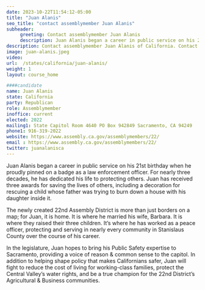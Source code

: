 ```yaml
---
date: 2023-10-22T11:54:12-05:00
title: "Juan Alanis"
seo_title: "contact assemblymember Juan Alanis"
subheader:
     greeting: Contact assemblymember Juan Alanis
     description: Juan Alanis began a career in public service on his 21st birthday when he proudly pinned on a badge as a law enforcement officer. For nearly three decades, he has dedicated his life to protecting others.
description: Contact assemblymember Juan Alanis of California. Contact information for Juan Alanis includes email address, phone number, and mailing address.
image: juan-alanis.jpeg
video:
url:  /states/california/juan-alanis/
weight: 1
layout: course_home

####candidate
name: Juan Alanis
state: California
party: Republican
role: Assemblymember
inoffice: current
elected: 2022
mailing1: State Capitol Room 4640 PO Box 942849 Sacramento, CA 94249
phone1: 916-319-2022
website: https://www.assembly.ca.gov/assemblymembers/22/
email : https://www.assembly.ca.gov/assemblymembers/22/
twitter: juanalanisca
---
```


Juan Alanis began a career in public service on his 21st birthday when he proudly pinned on a badge as a law enforcement officer. For nearly three decades, he has dedicated his life to protecting others. Juan has received three awards for saving the lives of others, including a decoration for rescuing a child whose father was trying to burn down a house with his daughter inside it.

The newly created 22nd Assembly District is more than just borders on a map; for Juan, it is home. It is where he married his wife, Barbara. It is where they raised their three children. It’s where he has worked as a peace officer, protecting and serving in nearly every community in Stanislaus County over the course of his career.

In the legislature, Juan hopes to bring his Public Safety expertise to Sacramento, providing a voice of reason & common sense to the capitol. In addition to helping shape policy that makes Californians safer, Juan will fight to reduce the cost of living for working-class families, protect the Central Valley’s water rights, and be a true champion for the 22nd District’s Agricultural & Business communities.

